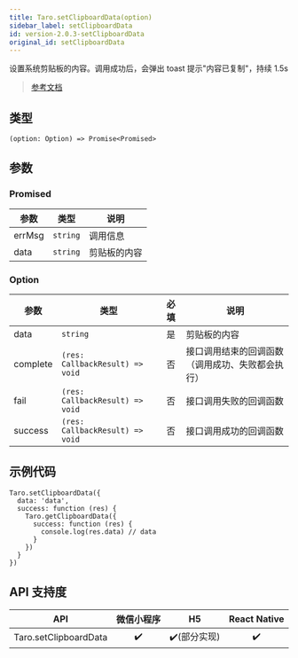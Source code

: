 ```yaml
---
title: Taro.setClipboardData(option)
sidebar_label: setClipboardData
id: version-2.0.3-setClipboardData
original_id: setClipboardData
---
```


设置系统剪贴板的内容。调用成功后，会弹出 toast 提示"内容已复制"，持续 1.5s

> [参考文档](https://developers.weixin.qq.com/miniprogram/dev/api/device/clipboard/wx.setClipboardData.html)

## 类型

```tsx
(option: Option) => Promise<Promised>
```

## 参数

### Promised

| 参数 | 类型 | 说明 |
| --- | --- | --- |
| errMsg | `string` | 调用信息 |
| data | `string` | 剪贴板的内容 |

### Option

| 参数 | 类型 | 必填 | 说明 |
| --- | --- | :---: | --- |
| data | `string` | 是 | 剪贴板的内容 |
| complete | `(res: CallbackResult) => void` | 否 | 接口调用结束的回调函数（调用成功、失败都会执行） |
| fail | `(res: CallbackResult) => void` | 否 | 接口调用失败的回调函数 |
| success | `(res: CallbackResult) => void` | 否 | 接口调用成功的回调函数 |

## 示例代码

```tsx
Taro.setClipboardData({
  data: 'data',
  success: function (res) {
    Taro.getClipboardData({
      success: function (res) {
        console.log(res.data) // data
      }
    })
  }
})
```

## API 支持度

| API | 微信小程序 | H5 | React Native |
| :---: | :---: | :---: | :---: |
| Taro.setClipboardData | ✔️ | ✔️(部分实现) | ✔️ |
